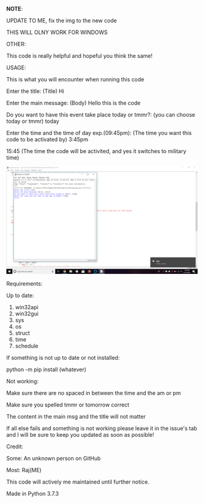 **NOTE**:

UPDATE TO ME, fix the img to the new code

THIS WILL OLNY WORK FOR WINDOWS

OTHER:

This code is really helpful and hopeful you think the same!

USAGE: 

This is what you will encounter when running this code


Enter the title: (Title) Hi

Enter the main message: (Body) Hello this is the code

Do you want to have this event take place today or tmmr?: (you can choose today or tmmr) today

Enter the time and the time of day exp.(09:45pm): (The time you want this code to be activated by) 3:45pm

15:45 (The time the code will be activited, and yes it switches to military time)

![](2019-05-15.png)


Requirements: 

Up to date:

1. win32api
2. win32gui
3. sys
4. os
5. struct
6. time
7. schedule

If something is not up to date or not installed:

python -m pip install (whatever)

Not working:

Make sure there are no spaced in between the time and the am or pm

Make sure you spelled tmmr or tomorrow correct

The content in the main msg and the title will not matter

If all else fails and something is not working please leave it in the issue's tab and I will be sure to keep you updated as soon as possible!


Credit: 

Some:
An unknown person on GitHub

Most:
Raj(ME)


This code will actively me maintained until further notice.

Made in Python 3.7.3
